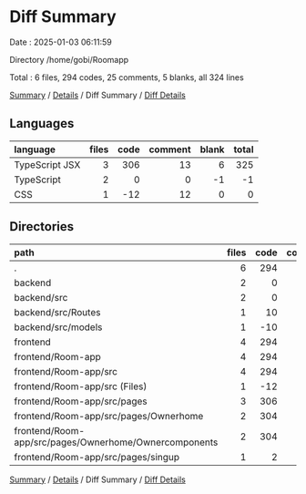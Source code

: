 # Diff Summary

Date : 2025-01-03 06:11:59

Directory /home/gobi/Roomapp

Total : 6 files,  294 codes, 25 comments, 5 blanks, all 324 lines

[Summary](results.md) / [Details](details.md) / Diff Summary / [Diff Details](diff-details.md)

## Languages
| language | files | code | comment | blank | total |
| :--- | ---: | ---: | ---: | ---: | ---: |
| TypeScript JSX | 3 | 306 | 13 | 6 | 325 |
| TypeScript | 2 | 0 | 0 | -1 | -1 |
| CSS | 1 | -12 | 12 | 0 | 0 |

## Directories
| path | files | code | comment | blank | total |
| :--- | ---: | ---: | ---: | ---: | ---: |
| . | 6 | 294 | 25 | 5 | 324 |
| backend | 2 | 0 | 0 | -1 | -1 |
| backend/src | 2 | 0 | 0 | -1 | -1 |
| backend/src/Routes | 1 | 10 | 0 | -1 | 9 |
| backend/src/models | 1 | -10 | 0 | 0 | -10 |
| frontend | 4 | 294 | 25 | 6 | 325 |
| frontend/Room-app | 4 | 294 | 25 | 6 | 325 |
| frontend/Room-app/src | 4 | 294 | 25 | 6 | 325 |
| frontend/Room-app/src (Files) | 1 | -12 | 12 | 0 | 0 |
| frontend/Room-app/src/pages | 3 | 306 | 13 | 6 | 325 |
| frontend/Room-app/src/pages/Ownerhome | 2 | 304 | 13 | 6 | 323 |
| frontend/Room-app/src/pages/Ownerhome/Ownercomponents | 2 | 304 | 13 | 6 | 323 |
| frontend/Room-app/src/pages/singup | 1 | 2 | 0 | 0 | 2 |

[Summary](results.md) / [Details](details.md) / Diff Summary / [Diff Details](diff-details.md)